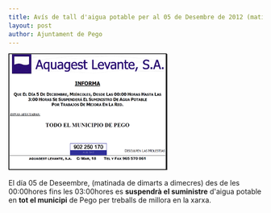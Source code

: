 ```yaml
---
title: Avís de tall d'aigua potable per al 05 de Desembre de 2012 (matinada de dimarts a dimecres)
layout: post
author: Ajuntament de Pego
---
```


<a class="salone-image center" href="/images/news/20121204_TallAigua.png">
	<img src="/images/news/20121204_TallAigua_small.png" alt="tall d'aigua potable" />
</a>

El día 05 de Deseembre, (matinada de dimarts a dimecres) des de les 00:00hores fins les 03:00hores es **suspendrà el suministre** d'aigua potable en **tot el municipi** de Pego per treballs de millora en la xarxa.